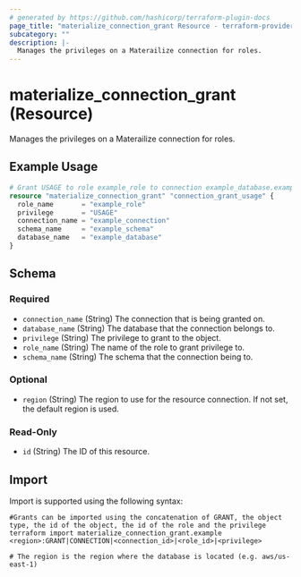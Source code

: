 ```yaml
---
# generated by https://github.com/hashicorp/terraform-plugin-docs
page_title: "materialize_connection_grant Resource - terraform-provider-materialize"
subcategory: ""
description: |-
  Manages the privileges on a Materailize connection for roles.
---
```


# materialize_connection_grant (Resource)

Manages the privileges on a Materailize connection for roles.

## Example Usage

```terraform
# Grant USAGE to role example_role to connection example_database.example_schema.example_connection
resource "materialize_connection_grant" "connection_grant_usage" {
  role_name       = "example_role"
  privilege       = "USAGE"
  connection_name = "example_connection"
  schema_name     = "example_schema"
  database_name   = "example_database"
}
```

<!-- schema generated by tfplugindocs -->
## Schema

### Required

- `connection_name` (String) The connection that is being granted on.
- `database_name` (String) The database that the connection belongs to.
- `privilege` (String) The privilege to grant to the object.
- `role_name` (String) The name of the role to grant privilege to.
- `schema_name` (String) The schema that the connection being to.

### Optional

- `region` (String) The region to use for the resource connection. If not set, the default region is used.

### Read-Only

- `id` (String) The ID of this resource.

## Import

Import is supported using the following syntax:

```shell
#Grants can be imported using the concatenation of GRANT, the object type, the id of the object, the id of the role and the privilege 
terraform import materialize_connection_grant.example <region>:GRANT|CONNECTION|<connection_id>|<role_id>|<privilege>

# The region is the region where the database is located (e.g. aws/us-east-1)
```
